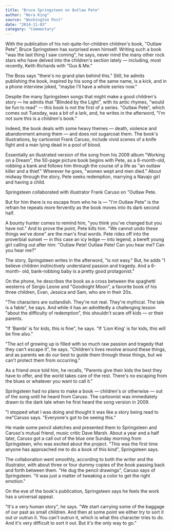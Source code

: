 ```yaml
---
title: "Bruce Springsteen on Outlaw Pete"
author: "Nora King"
source: "Washington Post"
date: "2014-11-03"
category: "Commentary"
---
```


With the publication of his not-quite-for-children children's book, "Outlaw Pete", Bruce Springsteen has surprised even himself. Writing such a book "was the last thing I saw coming", he says, never mind the many other rock stars who have delved into the children's section lately — including, most recently, Keith Richards with "Gus & Me."

The Boss says "there's no grand plan behind this." Still, he admits publishing the book, inspired by his song of the same name, is a kick, and in a phone interview joked, "maybe I'll have a whole series now."

Despite the many Springsteen songs that might make a good children's story — he admits that "Blinded by the Light", with its antic rhymes, "would be fun to read" — this book is not the first of a series. "Outlaw Pete", which comes out Tuesday, was a bit of a lark, and, he writes in the afterword, "I'm not sure this is a children's book."

Indeed, the book deals with some heavy themes — death, violence and abandonment among them — and does not sugarcoat them. The book's illustrations, by cartoonist Frank Caruso, include vivid scenes of a knife fight and a man lying dead in a pool of blood.

Essentially an illustrated version of the song from his 2009 album "Working on a Dream", the 50-page picture book begins with Pete, as a 6-month-old, robbing a bank and follows him through the course of a life as "an outlaw killer and a thief." Wherever he goes, "women wept and men died." About midway through the story, Pete seeks redemption, marrying a Navajo girl and having a child.

Springsteen collaborated with illustrator Frank Caruso on "Outlaw Pete.

But for him there is no escape from who he is — "I'm Outlaw Pete" is the refrain he repeats more fervently as the book moves into its dark second half.

A bounty hunter comes to remind him, "you think you've changed but you have not." And to prove the point, Pete kills him. "We cannot undo these things we've done" are the man's final words. Pete rides off into the proverbial sunset — in this case an icy ledge — into legend, a bereft young girl calling out after him: "Outlaw Pete! Outlaw Pete! Can you hear me? Can you hear me?"

The story, Springsteen writes in the afterword, "is not easy." But, he adds "I believe children instinctively understand passion and tragedy. And a 6-month- old, bank-robbing baby is a pretty good protagonist."

On the phone, he describes the book as a cross between the spaghetti westerns of Sergio Leone and "Goodnight Moon", a favorite book of his three children, Evan, Jessica and Sam, who are in their 20s.

"The characters are outlandish. They're not real. They're mythical. The tale is a fable", he says. And while it has an admittedly a challenging lesson "about the difficulty of redemption", this shouldn't scare off kids — or their parents.

"If 'Bambi' is for kids, this is fine", he says. "If 'Lion King' is for kids, this will be fine also."

"The act of growing up is filled with so much raw passion and tragedy that they can't escape it", he says. "Children's lives revolve around these things, and as parents we do our best to guide them through these things, but we can't protect them from occurring."

As a friend once told him, he recalls, "Parents give their kids the best they have to offer, and the world takes care of the rest. There's no escaping from the blues or whatever you want to call it."

Springsteen had no plans to make a book — children's or otherwise — out of the song until he heard from Caruso. The cartoonist was immediately drawn to the dark tale when he first heard the song version in 2009.

"I stopped what I was doing and thought it was like a story being read to me"Caruso says. "Everyone's got to be seeing this."

He made some pencil sketches and presented them to Springsteen and Caruso's mutual friend, music critic Dave Marsh. About a year and a half later, Caruso got a call out of the blue one Sunday morning from Springsteen, who was excited about the project. "This was the first time anyone has approached me to do a book of this kind", Springsteen says.

The collaboration went smoothly, according to both the writer and the illustrator, with about three or four dummy copies of the book passing back and forth between them. "He dug the pencil drawings", Caruso says of Springsteen. "It was just a matter of tweaking a color to get the right emotion."

On the eve of the book's publication, Springsteen says he feels the work has a universal appeal.

"It's a very human story", he says. "We start carrying some of the baggage of our past as small children. And then at some point we either try to sort it out or outrun it. You can't outrun it, which is what this character tries to do. And it's very difficult to sort it out. But it's the only way to go."
